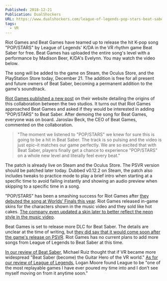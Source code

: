 ```yaml
---
Published: 2018-12-21
Publication: DualShockers
URL: https://www.dualshockers.com/league-of-legends-pop-stars-beat-saber/
tags:
  - VR
---
```

Riot Games and Beat Games have teamed up to release the hit K-pop song "POP/STARS" by League of Legends' K/DA in the VR rhythm game Beat Saber for free. Beat Games has uploaded the entire song's level with a performance by Madison Beer, K/DA's Evelynn. You may watch the video below.

The song will be added to the game on Steam, the Oculus Store, and the PlayStation Store today, December 21. The addition is free for all present and future owners of Beat Saber, becoming a permanent addition to the game's soundtrack.

[Riot Games published a new post](https://euw.leagueoflegends.com/en/page/popstars-coming-beat-saber) on their website detailing the origins of this collaboration between the two studios. It turns out that Riot Games approached Beat Games and asked if they would be interested in adding "POP/STARS" to Beat Saber. After demoing the song for Beat Games, everyone was on board. Jaroslav Beck, the CEO of Beat Games, commented on the collaboration.

> "The moment we listened to "POP/STARS" we knew for sure this is going to be a hit in Beat Saber. The track is so pulsing and the video is just epic–it matches our game perfectly. We are so excited that with Beat Saber, players finally get a chance to experience "POP/STARS" on a whole new level and literally feel every beat."

The patch is already live on Steam and the Oculus Store. The PSVR version should be patched later today. Dubbed v0.12.2 on Steam, the patch also includes tweaks to practice mode to play a brief intro when starting at a specific time to avoid failing instantly and showing an audio preview when skipping to a specific time in a song.

"POP/STARS" has been a smashing success for Riot Games after [they debuted the song at Worlds’ Finals this year](https://www.dualshockers.com/league-of-legends-popstar-skins/). Riot Games released in-game skins for the characters shown in the music video and they sold like hot cakes. [The company even updated a skin later to better reflect the neon style in the music video](https://www.dualshockers.com/riot-games-updating-akalis-kd-popstar-skin-league-legends-reflect-neon-look/).

Beat Games is set to release more DLC for Beat Saber. The details are unclear at the time of writing, but [they did say that it would come soon after the game's release on PSVR](https://www.dualshockers.com/beat-saber-ps-vr-release-date/). Riot Games has no current plans to add more songs from League of Legends to Beat Saber at this time.

[In our review of Beat Saber](https://www.dualshockers.com/beat-saber-review-ps-vr/), Michael Ruiz thought that if VR became more widespread "Beat Saber (become) the Guitar Hero of the VR world." [As for our review of League of Legends](https://www.dualshockers.com/league-of-legends-review-pc/), Logan Moore found League to be "one of the most replayable games I have ever poured my time into and I don’t see myself moving on from it anytime soon."
